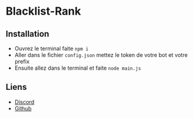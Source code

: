 # Blacklist-Rank

## Installation

* Ouvrez le terminal faite `npm i`
* Aller dans le fichier `config.json` mettez le token de votre bot et votre prefix
* Ensuite allez dans le terminal et faite `node main.js`

## Liens

*   [Discord](https://discord.gg/)
*   [Github](https://github.com/Wesleeeey/)
